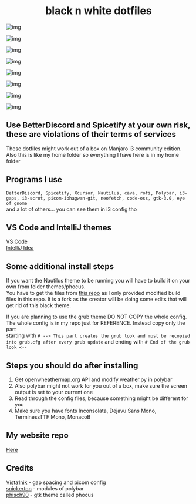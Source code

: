 <h1 align="center">black n white dotfiles</h1>

![img](https://i.imgur.com/8OHY0I7.png)

![img](https://i.imgur.com/DNP5nYY.png)

![img](https://i.imgur.com/YHQAaUU.png)

![img](https://i.imgur.com/rrEkaPo.png)

![img](https://i.imgur.com/DnhAHJb.png)

![img](https://i.imgur.com/vqA6Ssy.png)

![img](https://i.imgur.com/WHGVne3.jpg)

![img](https://i.imgur.com/jIdrvrG.png)


## Use BetterDiscord and Spicetify at your own risk, these are violations of their terms of services


These dotfiles might work out of a box on Manjaro i3 community edition.  
Also this is like my home folder so everything I have here is in my home folder


## Programs I use

```BetterDiscord, Spicetify, Xcursor, Nautilus, cava, rofi, Polybar, i3-gaps, i3-scrot, picom-ibhagwan-git, neofetch, code-oss, gtk-3.0, eye of gnome```  
and a lot of others... you can see them in i3 config tho


## VS Code and IntelliJ themes

[VS Code](https://marketplace.visualstudio.com/items?itemName=viktorqvarfordt.vscode-pitch-black-theme)  
[IntelliJ Idea](https://plugins.jetbrains.com/plugin/14059-darcula-pitch-black)


## Some additional install steps

If you want the Nautilus theme to be running you will have to build it on your own from folder themes/phocus.  
You have to get the files from [this repo](https://github.com/DarkReaper231/phocus) as I only provided modified build files in this repo. It is a fork as the creator will be doing some edits that will get rid of this black theme.

If you are planning to use the grub theme DO NOT COPY the whole config. The whole config is in my repo just for REFERENCE. Instead copy only the part  
starting with ```# --> This part creates the grub look and must be recopied into grub.cfg after every grub update``` and ending with ```# End of the grub look <--```


## Steps you should do after installing

1. Get openwheathermap.org API and modify weather.py in polybar  
2. Also polybar might not work for you out of a box, make sure the screen output is set to your current one  
3. Read through the config files, because something might be different for you  
4. Make sure you have fonts Inconsolata, Dejavu Sans Mono, TerminessTTF Mono, MonacoB  


## My website repo

[Here](https://github.com/DarkReaper231/webdevprojects)

## Credits

[Vista1nik](https://www.reddit.com/user/Vista1nik/) - gap spacing and picom config  
[snickerton](https://www.reddit.com/user/snickerton/) - modules of polybar  
[phisch90](https://www.reddit.com/user/phisch90/) - gtk theme called phocus  

